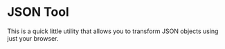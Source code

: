 # JSON Tool

This is a quick little utility that allows you to transform JSON objects using just your browser.
